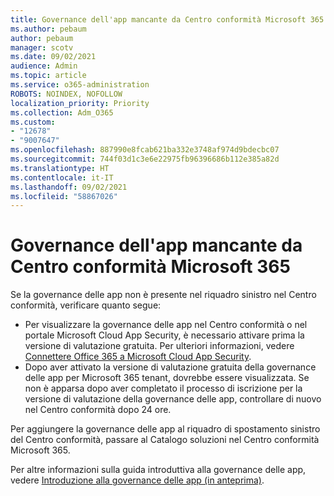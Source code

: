 ```yaml
---
title: Governance dell'app mancante da Centro conformità Microsoft 365
ms.author: pebaum
author: pebaum
manager: scotv
ms.date: 09/02/2021
audience: Admin
ms.topic: article
ms.service: o365-administration
ROBOTS: NOINDEX, NOFOLLOW
localization_priority: Priority
ms.collection: Adm_O365
ms.custom:
- "12678"
- "9007647"
ms.openlocfilehash: 887990e8fcab621ba332e3748af974d9bdecbc07
ms.sourcegitcommit: 744f03d1c3e6e22975fb96396686b112e385a82d
ms.translationtype: HT
ms.contentlocale: it-IT
ms.lasthandoff: 09/02/2021
ms.locfileid: "58867026"
---
```

# <a name="app-governance-missing-from-microsoft-365-compliance-center"></a>Governance dell'app mancante da Centro conformità Microsoft 365

Se la governance delle app non è presente nel riquadro sinistro nel Centro conformità, verificare quanto segue:

- Per visualizzare la governance delle app nel Centro conformità o nel portale Microsoft Cloud App Security, è necessario attivare prima la versione di valutazione gratuita. Per ulteriori informazioni, vedere [Connettere Office 365 a Microsoft Cloud App Security](https://docs.microsoft.com/cloud-app-security/connect-office-365-to-microsoft-cloud-app-security).
- Dopo aver attivato la versione di valutazione gratuita della governance delle app per Microsoft 365 tenant, dovrebbe essere visualizzata. Se non è apparsa dopo aver completato il processo di iscrizione per la versione di valutazione della governance delle app, controllare di nuovo nel Centro conformità dopo 24 ore.

Per aggiungere la governance delle app al riquadro di spostamento sinistro del Centro conformità, passare al Catalogo soluzioni nel Centro conformità Microsoft 365.

Per altre informazioni sulla guida introduttiva alla governance delle app, vedere [Introduzione alla governance delle app (in anteprima)](https://docs.microsoft.com/microsoft-365/compliance/app-governance-get-started).